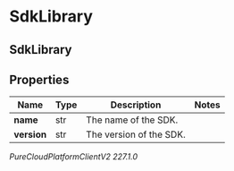 # SdkLibrary

## SdkLibrary

## Properties

|Name | Type | Description | Notes|
|------------ | ------------- | ------------- | -------------|
| **name** | str | The name of the SDK. | |
| **version** | str | The version of the SDK. | |



_PureCloudPlatformClientV2 227.1.0_
